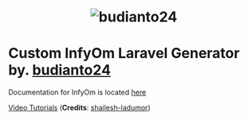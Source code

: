 <h1 align="center"><img src="https://budianto24.github.io/img/logo/logo.png" alt="budianto24"></h1>


Custom InfyOm Laravel Generator by. [budianto24](https://github.com/budianto24)
==========================

Documentation for InfyOm is located [here](http://labs.infyom.com/laravelgenerator)

[Video Tutorials](https://github.com/shailesh-ladumor/infyom-laravel-generator-tutorial) (**Credits**: [shailesh-ladumor](https://github.com/shailesh-ladumor))

